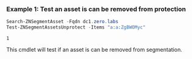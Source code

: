 ### Example 1: Test an asset is can be removed from protection
```powershell
Search-ZNSegmentAsset -Fqdn dc1.zero.labs
Test-ZNSegmentAssetsUnprotect -Items "a:a:ZgBWOMyc"
```

```output
1
```

This cmdlet will test if an asset is can be removed from segmentation.
